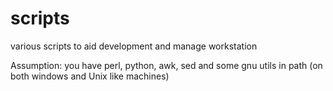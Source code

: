 scripts
=======

various scripts to aid development and manage workstation

Assumption:
you have perl, python, awk, sed and some gnu utils in path
(on both windows and Unix like machines)

